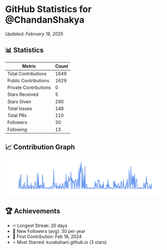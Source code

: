 # GitHub Statistics for @ChandanShakya
*Updated: February 18, 2025*

## 📊 Statistics
| Metric | Count |
|--------|--------|
| Total Contributions | 1649 |
| Public Contributions | 1629 |
| Private Contributions | 0 |
| Stars Received | 5 |
| Stars Given | 290 |
| Total Issues | 148 |
| Total PRs | 110 |
| Followers | 30 |
| Following | 13 |

## 📈 Contribution Graph

![Contribution Graph](./contribution_graph.png)

## 🏆 Achievements

- 🔥 Longest Streak: 20 days
- 👥 New Followers (avg): 30 per year
- 📅 First Contribution: Feb 18, 2024
- ⭐ Most Starred: kurakahani.github.io (3 stars)
